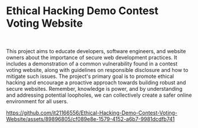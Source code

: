 # Ethical Hacking Demo Contest Voting Website
<br>
<p>
  This project aims to educate developers, software engineers, and website owners about the importance of secure web development practices. It includes a demonstration of a common vulnerability found in a contest voting website, along with guidelines on responsible disclosure and how to mitigate such issues. The project's primary goal is to promote ethical hacking and encourage a proactive approach towards building robust and secure websites. Remember, knowledge is power, and by understanding and addressing potential loopholes, we can collectively create a safer online environment for all users.
</p>

https://github.com/it21166556/Ethical-Hacking-Demo-Contest-Voting-Website/assets/89896805/cf089e8e-1579-4152-a6b7-9981dcdfb741

